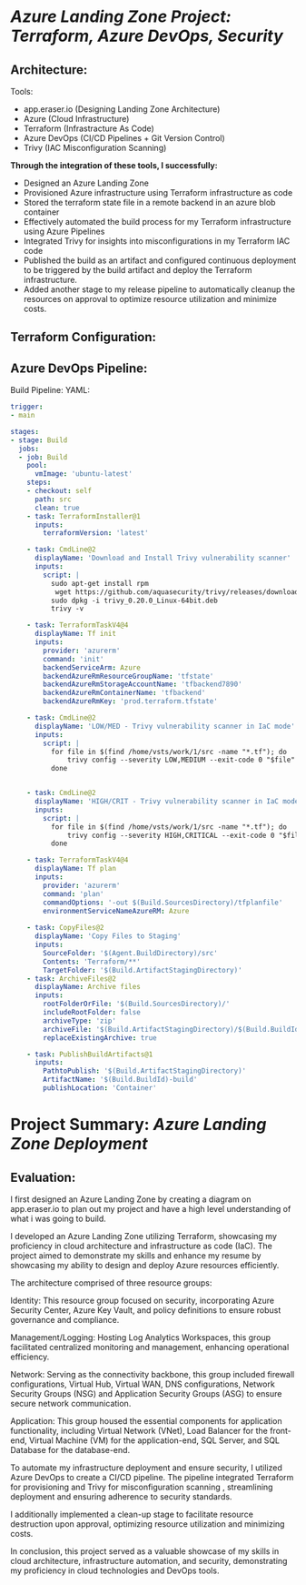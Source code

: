# *Azure Landing Zone Project: Terraform, Azure DevOps, Security*


## **Architecture:** 


Tools:
- app.eraser.io (Designing Landing Zone Architecture)
- Azure (Cloud Infrastructure)
- Terraform (Infrastracture As Code)
- Azure DevOps (CI/CD Pipelines + Git Version Control)
- Trivy (IAC Misconfiguration Scanning)

**Through the integration of these tools, I successfully:**
- Designed an Azure Landing Zone
- Provisioned Azure infrastructure using Terraform infrastructure as code
- Stored the terraform state file in a remote backend in an azure blob container
- Effectively automated the build process for my Terraform infrastructure using Azure Pipelines
- Integrated Trivy for insights into misconfigurations in my Terraform IAC code
- Published the build as an artifact and configured continuous deployment to be triggered by the build artifact and deploy the Terraform infrastructure.
- Added another stage to my release pipeline to automatically cleanup the resources on approval to optimize resource utilization and minimize costs.

## **Terraform Configuration:**




## **Azure DevOps Pipeline:**
Build Pipeline:
YAML:
``` YAML
trigger: 
- main

stages:
- stage: Build
  jobs:
  - job: Build
    pool:
      vmImage: 'ubuntu-latest'
    steps:
    - checkout: self
      path: src
      clean: true
    - task: TerraformInstaller@1
      inputs:
        terraformVersion: 'latest'

    - task: CmdLine@2
      displayName: 'Download and Install Trivy vulnerability scanner'
      inputs:
        script: |
          sudo apt-get install rpm
           wget https://github.com/aquasecurity/trivy/releases/download/v0.20.0/trivy_0.20.0_Linux-64bit.deb
          sudo dpkg -i trivy_0.20.0_Linux-64bit.deb
          trivy -v

    - task: TerraformTaskV4@4
      displayName: Tf init
      inputs:
        provider: 'azurerm'
        command: 'init'
        backendServiceArm: Azure
        backendAzureRmResourceGroupName: 'tfstate'
        backendAzureRmStorageAccountName: 'tfbackend7890'
        backendAzureRmContainerName: 'tfbackend'
        backendAzureRmKey: 'prod.terraform.tfstate'

    - task: CmdLine@2
      displayName: 'LOW/MED - Trivy vulnerability scanner in IaC mode'
      inputs:
        script: |
          for file in $(find /home/vsts/work/1/src -name "*.tf"); do
              trivy config --severity LOW,MEDIUM --exit-code 0 "$file"
          done


    - task: CmdLine@2
      displayName: 'HIGH/CRIT - Trivy vulnerability scanner in IaC mode'
      inputs:
        script: |
          for file in $(find /home/vsts/work/1/src -name "*.tf"); do
              trivy config --severity HIGH,CRITICAL --exit-code 0 "$file"
          done

    - task: TerraformTaskV4@4
      displayName: Tf plan
      inputs:
        provider: 'azurerm'
        command: 'plan'
        commandOptions: '-out $(Build.SourcesDirectory)/tfplanfile'
        environmentServiceNameAzureRM: Azure
            
    - task: CopyFiles@2
      displayName: 'Copy Files to Staging'
      inputs:
        SourceFolder: '$(Agent.BuildDirectory)/src'
        Contents: 'Terraform/**'
        TargetFolder: '$(Build.ArtifactStagingDirectory)'
    - task: ArchiveFiles@2
      displayName: Archive files
      inputs:
        rootFolderOrFile: '$(Build.SourcesDirectory)/'
        includeRootFolder: false
        archiveType: 'zip'
        archiveFile: '$(Build.ArtifactStagingDirectory)/$(Build.BuildId).zip'
        replaceExistingArchive: true

    - task: PublishBuildArtifacts@1
      inputs:
        PathtoPublish: '$(Build.ArtifactStagingDirectory)'
        ArtifactName: '$(Build.BuildId)-build'
        publishLocation: 'Container'
```


# **Project Summary:** *Azure Landing Zone Deployment*

## **Evaluation:**

I first designed an Azure Landing Zone by creating a diagram on app.eraser.io to plan out my project and have a high level understanding of what i was going to build.

I developed an Azure Landing Zone utilizing Terraform, showcasing my proficiency in cloud architecture and infrastructure as code (IaC). The project aimed to demonstrate my skills and enhance my resume by showcasing my ability to design and deploy Azure resources efficiently.

The architecture comprised of three resource groups:

Identity: This resource group focused on security, incorporating Azure Security Center, Azure Key Vault, and policy definitions to ensure robust governance and compliance.

Management/Logging: Hosting Log Analytics Workspaces, this group facilitated centralized monitoring and management, enhancing operational efficiency.

Network: Serving as the connectivity backbone, this group included firewall configurations, Virtual Hub, Virtual WAN, DNS configurations, Network Security Groups (NSG) and Application Security Groups (ASG) to ensure secure network communication.

Application: This group housed the essential components for application functionality, including Virtual Network (VNet), Load Balancer for the front-end, Virtual Machine (VM) for the application-end, SQL Server, and SQL Database for the database-end.

To automate my infrastructure deployment and ensure security, I utilized Azure DevOps to create a CI/CD pipeline. The pipeline integrated Terraform for provisioning and Trivy for misconfiguration scanning , streamlining deployment and ensuring adherence to security standards.

I additionally implemented a clean-up stage to facilitate resource destruction upon approval, optimizing resource utilization and minimizing costs.

In conclusion, this project served as a valuable showcase of my skills in cloud architecture, infrastructure automation, and security, demonstrating my proficiency in cloud technologies and DevOps tools.








